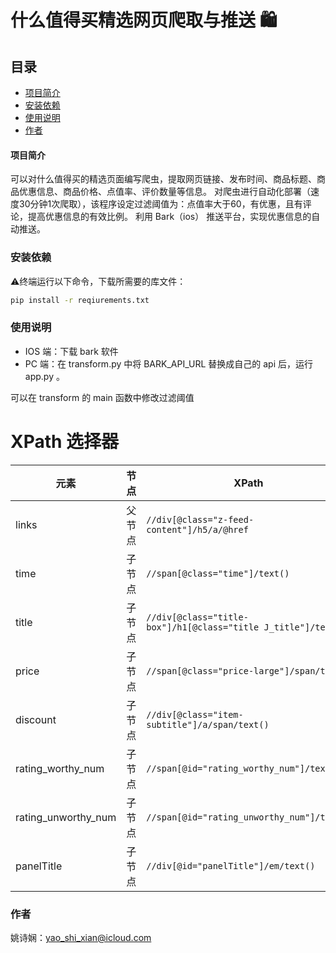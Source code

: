# 什么值得买精选网页爬取与推送 🛍️

## 目录

- [项目简介](#项目简介)
- [安装依赖](#安装依赖)
- [使用说明](#使用说明)
- [作者](#作者)


#### 项目简介
可以对什么值得买的精选页面编写爬虫，提取网页链接、发布时间、商品标题、商品优惠信息、商品价格、点值率、评价数量等信息。
对爬虫进行自动化部署（速度30分钟1次爬取），该程序设定过滤阈值为：点值率大于60，有优惠，且有评论，提高优惠信息的有效比例。
利用 Bark（ios） 推送平台，实现优惠信息的自动推送。

### 安装依赖
⚠️终端运行以下命令，下载所需要的库文件：
```sh
pip install -r reqiurements.txt
```

### 使用说明
- IOS 端：下载 bark 软件
- PC  端：在 transform.py 中将 BARK_API_URL 替换成自己的 api 后，运行 app.py 。

可以在 transform 的 main 函数中修改过滤阈值


# XPath 选择器

| 元素               | 节点   | XPath                                                      |
|--------------------|--------|------------------------------------------------------------|
| links              | 父节点 | `//div[@class="z-feed-content"]/h5/a/@href`                |
| time               | 子节点 | `//span[@class="time"]/text()`                             |
| title              | 子节点 | `//div[@class="title-box"]/h1[@class="title J_title"]/text()` |
| price              | 子节点 | `//span[@class="price-large"]/span/text()`                 |
| discount           | 子节点 | `//div[@class="item-subtitle"]/a/span/text()`              |
| rating_worthy_num  | 子节点 | `//span[@id="rating_worthy_num"]/text()`                   |
| rating_unworthy_num| 子节点 | `//span[@id="rating_unworthy_num"]/text()`                 |
| panelTitle         | 子节点 | `//div[@id="panelTitle"]/em/text()`                        |

### 作者
姚诗娴：yao_shi_xian@icloud.com
